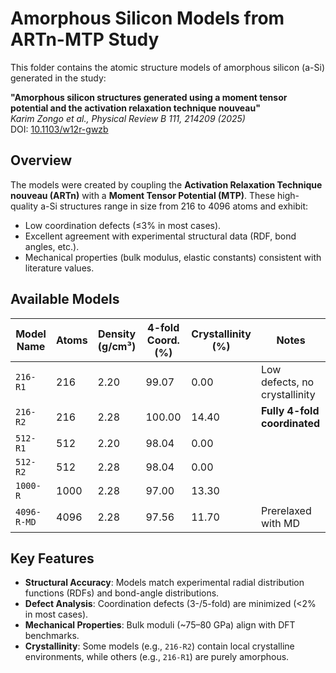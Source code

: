 # Amorphous Silicon Models from ARTn-MTP Study

This folder contains the atomic structure models of amorphous silicon (a-Si) generated in the study:

**"Amorphous silicon structures generated using a moment tensor potential and the activation relaxation technique nouveau"**  
*Karim Zongo et al., Physical Review B 111, 214209 (2025)*  
DOI: [10.1103/w12r-gwzb](https://doi.org/10.1103/w12r-gwzb)

## Overview
The models were created by coupling the **Activation Relaxation Technique nouveau (ARTn)** with a **Moment Tensor Potential (MTP)**. These high-quality a-Si structures range in size from 216 to 4096 atoms and exhibit:
- Low coordination defects (≤3% in most cases).
- Excellent agreement with experimental structural data (RDF, bond angles, etc.).
- Mechanical properties (bulk modulus, elastic constants) consistent with literature values.

## Available Models
| Model Name   | Atoms | Density (g/cm³) | 4-fold Coord. (%) | Crystallinity (%) | Notes                          |
|--------------|-------|-----------------|-------------------|-------------------|--------------------------------|
| `216-R1`     | 216   | 2.20            | 99.07             | 0.00              | Low defects, no crystallinity  |
| `216-R2`     | 216   | 2.28            | 100.00            | 14.40             | **Fully 4-fold coordinated**   |
| `512-R1`     | 512   | 2.20            | 98.04             | 0.00              |                                |
| `512-R2`     | 512   | 2.28            | 98.04             | 0.00              |                                |
| `1000-R`     | 1000  | 2.28            | 97.00             | 13.30             |                                |
| `4096-R-MD`  | 4096  | 2.28            | 97.56             | 11.70             | Prerelaxed with MD             |

## Key Features
- **Structural Accuracy**: Models match experimental radial distribution functions (RDFs) and bond-angle distributions.
- **Defect Analysis**: Coordination defects (3-/5-fold) are minimized (<2% in most cases).
- **Mechanical Properties**: Bulk moduli (~75–80 GPa) align with DFT benchmarks.
- **Crystallinity**: Some models (e.g., `216-R2`) contain local crystalline environments, while others (e.g., `216-R1`) are purely amorphous.

